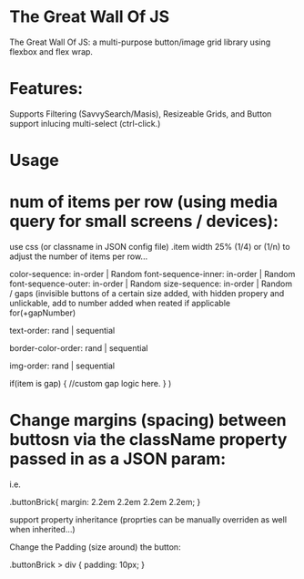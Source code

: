 # The Great Wall Of JS

The Great Wall Of JS: a multi-purpose button/image grid library using flexbox and flex wrap.

# Features:

Supports Filtering (SavvySearch/Masis), Resizeable Grids, and Button support inlucing multi-select (ctrl-click.)

# Usage

# num of items per row (using media query for small screens / devices):

use css (or classname in JSON config file) .item width 25% (1/4) or (1/n) to adjust the number of items per row...

color-sequence: in-order | Random
font-sequence-inner: in-order | Random
font-sequence-outer: in-order | Random
size-sequence: in-order | Random / gaps (invisible buttons of a certain size added, with hidden propery and unlickable, add to number added when reated if applicable 
for(+gapNumber)

text-order:
rand | sequential

border-color-order:
rand | sequential

img-order:
rand | sequential


if(item is gap)
{
	//custom gap logic here.
}
)

# Change margins (spacing) between buttosn via the className property passed in as a JSON param: 

i.e. 

.buttonBrick{
	margin: 2.2em 2.2em 2.2em 2.2em;
}


support property inheritance (proprties can be manually overriden as well when inherited...)


Change the Padding (size around) the button:

.buttonBrick > div {
	padding: 10px;
}

